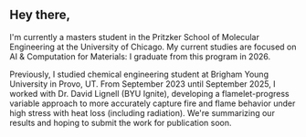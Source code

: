 ## Hey there,

I'm currently a masters student in the Pritzker School of Molecular Engineering at the University of Chicago. My current studies are focused on AI & Computation for Materials: I graduate from this program in 2026.

Previously, I studied chemical engineering student at Brigham Young University in Provo, UT. From September 2023 until September 2025, I worked with Dr. David Lignell (BYU Ignite), developing a flamelet-progress variable approach to more accurately capture fire and flame behavior under high stress with heat loss (including radiation). We're summarizing our results and hoping to submit the work for publication soon.
<!--
**jwp91/jwp91** is a ✨ _special_ ✨ repository because its `README.md` (this file) appears on your GitHub profile.

Here are some ideas to get you started:

- 🔭 I’m currently working on ...
- 🌱 I’m currently learning ...
- 👯 I’m looking to collaborate on ...
- 🤔 I’m looking for help with ...
- 💬 Ask me about ...
- 📫 How to reach me: ...
- 😄 Pronouns: ...
- ⚡ Fun fact: ...
-->
